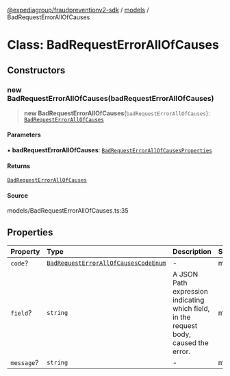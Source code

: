[@expediagroup/fraudpreventionv2-sdk](../../index.md) / [models](../index.md) / BadRequestErrorAllOfCauses

# Class: BadRequestErrorAllOfCauses

## Constructors

### new BadRequestErrorAllOfCauses(badRequestErrorAllOfCauses)

> **new BadRequestErrorAllOfCauses**(`badRequestErrorAllOfCauses`): [`BadRequestErrorAllOfCauses`](BadRequestErrorAllOfCauses.md)

#### Parameters

▪ **badRequestErrorAllOfCauses**: [`BadRequestErrorAllOfCausesProperties`](../interfaces/BadRequestErrorAllOfCausesProperties.md)

#### Returns

[`BadRequestErrorAllOfCauses`](BadRequestErrorAllOfCauses.md)

#### Source

models/BadRequestErrorAllOfCauses.ts:35

## Properties

| Property | Type | Description | Source |
| :------ | :------ | :------ | :------ |
| `code`? | [`BadRequestErrorAllOfCausesCodeEnum`](../type-aliases/BadRequestErrorAllOfCausesCodeEnum.md) | - | models/BadRequestErrorAllOfCauses.ts:26 |
| `field`? | `string` | A JSON Path expression indicating which field, in the request body, caused the error. | models/BadRequestErrorAllOfCauses.ts:31 |
| `message`? | `string` | - | models/BadRequestErrorAllOfCauses.ts:33 |

